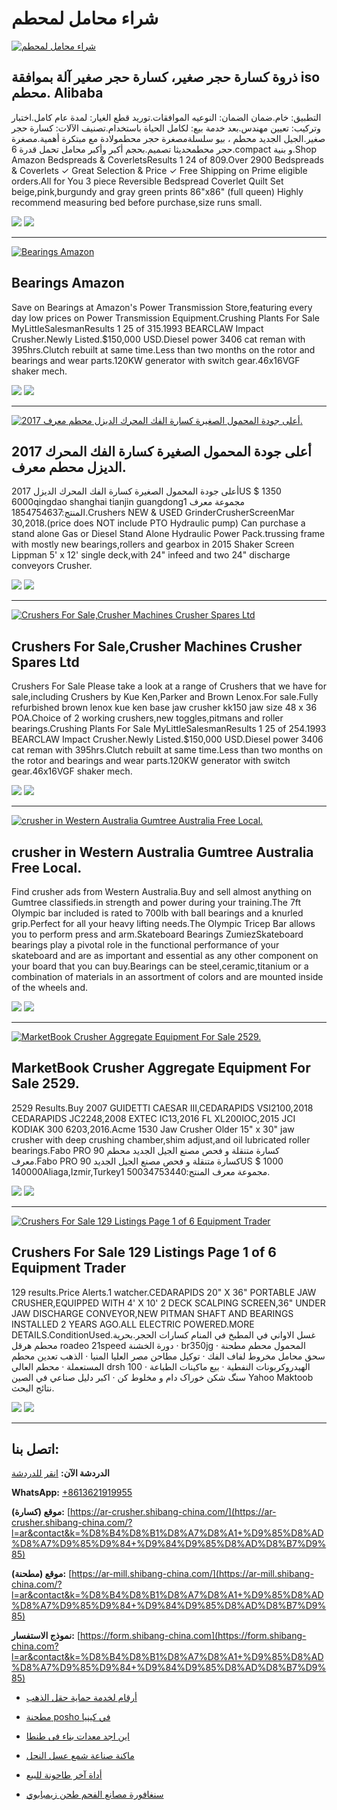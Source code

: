 # شراء محامل لمحطم

<a href="https://swt.shibang-china.com/?l=ar&img&k=%D8%B4%D8%B1%D8%A7%D8%A1+%D9%85%D8%AD%D8%A7%D9%85%D9%84+%D9%84%D9%85%D8%AD%D8%B7%D9%85" target="_blank">![شراء محامل لمحطم](http://static.shibang-china.com/all-800x300/1083.jpg)</a>

## ذروة كسارة حجر صغير، كسارة حجر صغير آلة بموافقة iso محطم. Alibaba
التطبيق: خام.ضمان الضمان: النوعيه الموافقات.توريد قطع الغيار: لمدة عام كامل.اختبار وتركيب: تعيين مهندس.بعد خدمة بيع: لكامل الحياة باستخدام.تصنيف الآلات: كسارة حجر صغير.الجيل الجديد محطم ، بيو سلسلةمصغرة حجر محطمولادة مع مبتكرة أهمية.مصغرة حجر محطمحديثا تصميم.بحجم أكبر وأكبر محامل تحمل قدرة 6.compact و بنية.Shop Amazon Bedspreads &amp; CoverletsResults 1 24 of 809.Over 2900 Bedspreads &amp; Coverlets ✓ Great Selection &amp; Price ✓ Free Shipping on Prime eligible orders.All for You 3 piece Reversible Bedspread Coverlet Quilt Set beige,pink,burgundy and gray green prints 86&quot;x86&quot; (full queen) Highly recommend measuring bed before purchase,size runs small.


<a href="https://whatsapp.shibangsoft.com/WhatsApp.php" target="_blank" title="WhatsApp">![](http://static.shibang-china.com/icon/whatsapp.png)</a> <a href="https://swt.shibang-china.com/?l=ar&icon&k=%D8%B4%D8%B1%D8%A7%D8%A1+%D9%85%D8%AD%D8%A7%D9%85%D9%84+%D9%84%D9%85%D8%AD%D8%B7%D9%85" target="_blank">![](http://static.shibang-china.com/icon/chat-ar.png)</a>

---

<a href="https://swt.shibang-china.com/?l=ar&img&k=%D8%B4%D8%B1%D8%A7%D8%A1+%D9%85%D8%AD%D8%A7%D9%85%D9%84+%D9%84%D9%85%D8%AD%D8%B7%D9%85" target="_blank">![Bearings Amazon](http://static.shibang-china.com/all-800x300/85.jpg)</a>

## Bearings Amazon
Save on Bearings at Amazon&#39;s Power Transmission Store,featuring every day low prices on Power Transmission Equipment.Crushing Plants For Sale MyLittleSalesmanResults 1 25 of 315.1993 BEARCLAW Impact Crusher.Newly Listed.$150,000 USD.Diesel power 3406 cat reman with 395hrs.Clutch rebuilt at same time.Less than two months on the rotor and bearings and wear parts.120KW generator with switch gear.46x16VGF shaker mech.


<a href="https://whatsapp.shibangsoft.com/WhatsApp.php" target="_blank" title="WhatsApp">![](http://static.shibang-china.com/icon/whatsapp.png)</a> <a href="https://swt.shibang-china.com/?l=ar&icon&k=%D8%B4%D8%B1%D8%A7%D8%A1+%D9%85%D8%AD%D8%A7%D9%85%D9%84+%D9%84%D9%85%D8%AD%D8%B7%D9%85" target="_blank">![](http://static.shibang-china.com/icon/chat-ar.png)</a>

---

<a href="https://swt.shibang-china.com/?l=ar&img&k=%D8%B4%D8%B1%D8%A7%D8%A1+%D9%85%D8%AD%D8%A7%D9%85%D9%84+%D9%84%D9%85%D8%AD%D8%B7%D9%85" target="_blank">![2017 أعلى جودة المحمول الصغيرة كسارة الفك المحرك الديزل محطم معرف.](http://static.shibang-china.com/all-800x300/407.jpg)</a>

## 2017 أعلى جودة المحمول الصغيرة كسارة الفك المحرك الديزل محطم معرف.
2017 أعلى جودة المحمول الصغيرة كسارة الفك المحرك الديزلUS $ 1350 6000qingdao shanghai tianjin guangdong1 مجموعة معرف المنتج:1854754637.Crushers NEW &amp; USED GrinderCrusherScreenMar 30,2018.(price does NOT include PTO Hydraulic pump) Can purchase a stand alone Gas or Diesel Stand Alone Hydraulic Power Pack.trussing frame with mostly new bearings,rollers and gearbox in 2015 Shaker Screen Lippman 5&#39; x 12&#39; single deck,with 24&quot; infeed and two 24&quot; discharge conveyors Crusher.


<a href="https://whatsapp.shibangsoft.com/WhatsApp.php" target="_blank" title="WhatsApp">![](http://static.shibang-china.com/icon/whatsapp.png)</a> <a href="https://swt.shibang-china.com/?l=ar&icon&k=%D8%B4%D8%B1%D8%A7%D8%A1+%D9%85%D8%AD%D8%A7%D9%85%D9%84+%D9%84%D9%85%D8%AD%D8%B7%D9%85" target="_blank">![](http://static.shibang-china.com/icon/chat-ar.png)</a>

---

<a href="https://swt.shibang-china.com/?l=ar&img&k=%D8%B4%D8%B1%D8%A7%D8%A1+%D9%85%D8%AD%D8%A7%D9%85%D9%84+%D9%84%D9%85%D8%AD%D8%B7%D9%85" target="_blank">![Crushers For Sale,Crusher Machines Crusher Spares Ltd](http://static.shibang-china.com/all-800x300/917.jpg)</a>

## Crushers For Sale,Crusher Machines Crusher Spares Ltd
Crushers For Sale Please take a look at a range of Crushers that we have for sale,including Crushers by Kue Ken,Parker and Brown Lenox﻿.For sale.Fully refurbished brown lenox kue ken base jaw crusher kk150 jaw size 48 x 36 POA.Choice of 2 working crushers,new toggles,pitmans and roller bearings.Crushing Plants For Sale MyLittleSalesmanResults 1 25 of 254.1993 BEARCLAW Impact Crusher.Newly Listed.$150,000 USD.Diesel power 3406 cat reman with 395hrs.Clutch rebuilt at same time.Less than two months on the rotor and bearings and wear parts.120KW generator with switch gear.46x16VGF shaker mech.


<a href="https://whatsapp.shibangsoft.com/WhatsApp.php" target="_blank" title="WhatsApp">![](http://static.shibang-china.com/icon/whatsapp.png)</a> <a href="https://swt.shibang-china.com/?l=ar&icon&k=%D8%B4%D8%B1%D8%A7%D8%A1+%D9%85%D8%AD%D8%A7%D9%85%D9%84+%D9%84%D9%85%D8%AD%D8%B7%D9%85" target="_blank">![](http://static.shibang-china.com/icon/chat-ar.png)</a>

---

<a href="https://swt.shibang-china.com/?l=ar&img&k=%D8%B4%D8%B1%D8%A7%D8%A1+%D9%85%D8%AD%D8%A7%D9%85%D9%84+%D9%84%D9%85%D8%AD%D8%B7%D9%85" target="_blank">![crusher in Western Australia Gumtree Australia Free Local.](http://static.shibang-china.com/all-800x300/140.jpg)</a>

## crusher in Western Australia Gumtree Australia Free Local.
Find crusher ads from Western Australia.Buy and sell almost anything on Gumtree classifieds.in strength and power during your training.The 7ft Olympic bar included is rated to 700lb with ball bearings and a knurled grip.Perfect for all your heavy lifting needs.The Olympic Tricep Bar allows you to perform press and arm.Skateboard Bearings ZumiezSkateboard bearings play a pivotal role in the functional performance of your skateboard and are as important and essential as any other component on your board that you can buy.Bearings can be steel,ceramic,titanium or a combination of materials in an assortment of colors and are mounted inside of the wheels and.


<a href="https://whatsapp.shibangsoft.com/WhatsApp.php" target="_blank" title="WhatsApp">![](http://static.shibang-china.com/icon/whatsapp.png)</a> <a href="https://swt.shibang-china.com/?l=ar&icon&k=%D8%B4%D8%B1%D8%A7%D8%A1+%D9%85%D8%AD%D8%A7%D9%85%D9%84+%D9%84%D9%85%D8%AD%D8%B7%D9%85" target="_blank">![](http://static.shibang-china.com/icon/chat-ar.png)</a>

---

<a href="https://swt.shibang-china.com/?l=ar&img&k=%D8%B4%D8%B1%D8%A7%D8%A1+%D9%85%D8%AD%D8%A7%D9%85%D9%84+%D9%84%D9%85%D8%AD%D8%B7%D9%85" target="_blank">![MarketBook Crusher Aggregate Equipment For Sale 2529.](http://static.shibang-china.com/all-800x300/1269.jpg)</a>

## MarketBook Crusher Aggregate Equipment For Sale 2529.
2529 Results.Buy 2007 GUIDETTI CAESAR III,CEDARAPIDS VSI2100,2018 CEDARAPIDS JC2248,2008 EXTEC IC13,2016 FL XL200IOC,2015 JCI KODIAK 300 6203,2016.Acme 1530 Jaw Crusher Older 15&quot; x 30&quot; jaw crusher with deep crushing chamber,shim adjust,and oil lubricated roller bearings.Fabo PRO 90 كسارة متنقلة و فحص مصنع الجيل الجديد محطم معرف.Fabo PRO 90 كسارة متنقلة و فحص مصنع الجيل الجديدUS $ 1000 140000Aliaga,Izmir,Turkey1 مجموعة معرف المنتج:50034753440.


<a href="https://whatsapp.shibangsoft.com/WhatsApp.php" target="_blank" title="WhatsApp">![](http://static.shibang-china.com/icon/whatsapp.png)</a> <a href="https://swt.shibang-china.com/?l=ar&icon&k=%D8%B4%D8%B1%D8%A7%D8%A1+%D9%85%D8%AD%D8%A7%D9%85%D9%84+%D9%84%D9%85%D8%AD%D8%B7%D9%85" target="_blank">![](http://static.shibang-china.com/icon/chat-ar.png)</a>

---

<a href="https://swt.shibang-china.com/?l=ar&img&k=%D8%B4%D8%B1%D8%A7%D8%A1+%D9%85%D8%AD%D8%A7%D9%85%D9%84+%D9%84%D9%85%D8%AD%D8%B7%D9%85" target="_blank">![Crushers For Sale 129 Listings Page 1 of 6 Equipment Trader](http://static.shibang-china.com/all-800x300/337.jpg)</a>

## Crushers For Sale 129 Listings Page 1 of 6 Equipment Trader
129 results.Price Alerts.1 watcher.CEDARAPIDS 20&quot; X 36&quot; PORTABLE JAW CRUSHER,EQUIPPED WITH 4&#39; X 10&#39; 2 DECK SCALPING SCREEN,36&quot; UNDER JAW DISCHARGE CONVEYOR,NEW PITMAN SHAFT AND BEARINGS INSTALLED 2 YEARS AGO.ALL ELECTRIC POWERED.MORE DETAILS.ConditionUsed.غسل الاواني في المطبخ في المنام كسارات الحجر.بحرية محطم هرقل roadeo 21speed دورة الخشنة &middot; br350jg المحمول محطم مطحنة &middot; سحق محامل مخروط لفاف الفك &middot; توكيل مطاحن مصر العليا المنيا &middot; الذهب تعدين محطم المستعملة &middot; محطم العالي drsh 100 الهيدروكربونات النفطية &middot; بيع ماكينات الطباعة &middot; سنگ شکن خوراک دام و مخلوط کن &middot; اكبر دليل صناعي في الصين Yahoo Maktoob نتائج البحث.


<a href="https://whatsapp.shibangsoft.com/WhatsApp.php" target="_blank" title="WhatsApp">![](http://static.shibang-china.com/icon/whatsapp.png)</a> <a href="https://swt.shibang-china.com/?l=ar&icon&k=%D8%B4%D8%B1%D8%A7%D8%A1+%D9%85%D8%AD%D8%A7%D9%85%D9%84+%D9%84%D9%85%D8%AD%D8%B7%D9%85" target="_blank">![](http://static.shibang-china.com/icon/chat-ar.png)</a>

---
## اتصل بنا:

**الدردشة الآن:** [انقر للدردشة](https://swt.shibang-china.com?l=ar&contact&k=%D8%B4%D8%B1%D8%A7%D8%A1+%D9%85%D8%AD%D8%A7%D9%85%D9%84+%D9%84%D9%85%D8%AD%D8%B7%D9%85)

**WhatsApp:**  [+8613621919955](https://whatsapp.shibangsoft.com/WhatsApp.php)

**موقع (كسارة):** [https://ar-crusher.shibang-china.com/](https://ar-crusher.shibang-china.com/?l=ar&contact&k=%D8%B4%D8%B1%D8%A7%D8%A1+%D9%85%D8%AD%D8%A7%D9%85%D9%84+%D9%84%D9%85%D8%AD%D8%B7%D9%85)

**موقع (مطحنة):** [https://ar-mill.shibang-china.com/](https://ar-mill.shibang-china.com/?l=ar&contact&k=%D8%B4%D8%B1%D8%A7%D8%A1+%D9%85%D8%AD%D8%A7%D9%85%D9%84+%D9%84%D9%85%D8%AD%D8%B7%D9%85)

**نموذج الاستفسار:** [https://form.shibang-china.com](https://form.shibang-china.com?l=ar&contact&k=%D8%B4%D8%B1%D8%A7%D8%A1+%D9%85%D8%AD%D8%A7%D9%85%D9%84+%D9%84%D9%85%D8%AD%D8%B7%D9%85)

* [أرقام لخدمة حماية حقل الذهب](../23/%D8%A3%D8%B1%D9%82%D8%A7%D9%85%20%D9%84%D8%AE%D8%AF%D9%85%D8%A9%20%D8%AD%D9%85%D8%A7%D9%8A%D8%A9%20%D8%AD%D9%82%D9%84%20%D8%A7%D9%84%D8%B0%D9%87%D8%A8.md)

* [مطحنة posho في كينيا](../24/%D9%85%D8%B7%D8%AD%D9%86%D8%A9%20posho%20%D9%81%D9%8A%20%D9%83%D9%8A%D9%86%D9%8A%D8%A7.md)

* [اين اجد معدات بناء فى طنطا](../22/%D8%A7%D9%8A%D9%86%20%D8%A7%D8%AC%D8%AF%20%D9%85%D8%B9%D8%AF%D8%A7%D8%AA%20%D8%A8%D9%86%D8%A7%D8%A1%20%D9%81%D9%89%20%D8%B7%D9%86%D8%B7%D8%A7.md)

* [ماكنة صناعة شمع عسل النحل](../22/%D9%85%D8%A7%D9%83%D9%86%D8%A9%20%D8%B5%D9%86%D8%A7%D8%B9%D8%A9%20%D8%B4%D9%85%D8%B9%20%D8%B9%D8%B3%D9%84%20%D8%A7%D9%84%D9%86%D8%AD%D9%84.md)

* [أداة آخر طاحونة للبيع](../25/%D8%A3%D8%AF%D8%A7%D8%A9%20%D8%A2%D8%AE%D8%B1%20%D8%B7%D8%A7%D8%AD%D9%88%D9%86%D8%A9%20%D9%84%D9%84%D8%A8%D9%8A%D8%B9.md)

* [سنغافورة مصانع الفحم طحن زيمبابوي](../23/%D8%B3%D9%86%D8%BA%D8%A7%D9%81%D9%88%D8%B1%D8%A9%20%D9%85%D8%B5%D8%A7%D9%86%D8%B9%20%D8%A7%D9%84%D9%81%D8%AD%D9%85%20%D8%B7%D8%AD%D9%86%20%D8%B2%D9%8A%D9%85%D8%A8%D8%A7%D8%A8%D9%88%D9%8A.md)